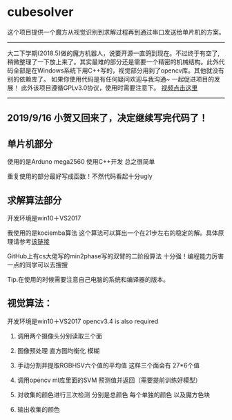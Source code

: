 # cubesolver
这个项目提供一个魔方从视觉识别到求解过程再到通过串口发送给单片机的方案。
***
大二下学期(2018.5)做的魔方机器人，说要开源一直鸽到现在。不过终于有空了,稍微整理了一下放上来了。其实最难的部分还是需要一个精密的机械结构。此外代码全部是在Windows系统下用C++写的，视觉部分用到了opencv库。其他就没有别的依赖库了。
如果你使用代码是有任何疑问欢迎与我沟通~ 一起促进项目的发展！ 此外该项目遵循GPLv3.0协议，使用时需要注意下。
[视频点击这里](https://www.bilibili.com/video/av39119098?share_medium=android&share_source=copy_link&bbid=062C94C7-71EB-4C64-B933-F3DBE0F89912101704infoc&ts=1545876742959)
***
## 2019/9/16 小贺又回来了，决定继续写完代码了！



## 单片机部分

使用的是Arduno mega2560 使用C++开发 总之很简单

重复使用的部分最好写成函数！不然代码看起十分ugly

## 求解算法部分

开发环境是win10＋VS2017

我使用的是kociemba算法 这个算法可以算出一个在21步左右的稳定的解。具体原理请参考[该链接](http://kociemba.org/download.htm)

GitHub上有cs大佬写的min2phase写的双臂的二阶段算法 十分强！编程能力厉害一点的同学可以去搜搜

Tip.在使用的时候需要注意自己电脑的系统和编译器的版本。

## 视觉算法：

开发环境是win10＋VS2017   opencv3.4 is also required

1. 调用两个摄像头分别读取三个面
2. 图像预处理 直方图均衡化 模糊
3. 手动分割并提取RGBHSV六个值的平均值 这样三个面会有 27*6个值

4. 调用opencv ml库里面的SVM 预测值并返回（需要提前训练好模型）
5. 对收集的颜色进行三次检测 分别是总颜色 每个单独的颜色 以及魔方色块
6. 输出收集的颜色

